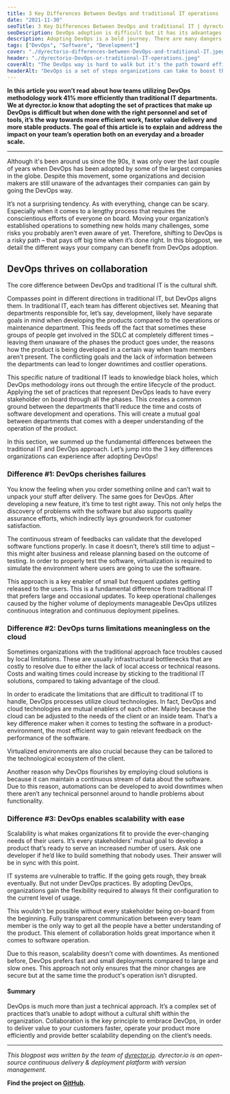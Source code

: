 ```yaml
---
title: 3 Key Differences Between DevOps and traditional IT operations
date: "2021-11-30"
seoTitle: 3 Key Differences Between DevOps and traditional IT | dyrector.io Blog
seoDescription: DevOps adoption is difficult but it has its advantages that make both decision makers and developers never go back to traditional IT operations.
description: Adopting DevOps is a bold journey. There are many dangers and pitfalls on the road ahead but one thing's for sure – it pays off big time. Find out what to expect from DevOps compared to the traditional IT approach in this blogpost.
tags: ["DevOps", "Software", "Development"]
cover: "./dyrectorio-differences-between-DevOps-and-traditional-IT.jpeg"
header: "./dyrectorio-DevOps-or-traditional-IT-operations.jpeg"
coverAlt: "The DevOps way is hard to walk but it's the path toward efficient software development and operation, something traditional IT can hardly maintain."
headerAlt: "DevOps is a set of steps organizations can take to boost the efficiency of the software's operation during development. Learn how it differs from traditional IT."
---
```


**In this article you won’t read about how teams utilizing DevOps methodology work 41% more efficiently than traditional IT departments. We at dyrector.io know that adopting the set of practices that make up DevOps is difficult but when done with the right personnel and set of tools, it’s the way towards more efficient work, faster value delivery and more stable products. The goal of this article is to explain and address the impact on your team’s operation both on an everyday and a broader scale.**

---

Although it's been around us since the 90s, it was only over the last couple of years when DevOps has been adopted by some of the largest companies in the globe. Despite this movement, some organizations and decision makers are still unaware of the advantages their companies can gain by going the DevOps way.

It’s not a surprising tendency. As with everything, change can be scary. Especially when it comes to a lengthy process that requires the conscientious efforts of everyone on board. Moving your organization’s established operations to something new holds many challenges, some risks you probably aren’t even aware of yet. Therefore, shifting to DevOps is a risky path – that pays off big time when it’s done right. In this blogpost, we detail the different ways your company can benefit from DevOps adoption.

## DevOps thrives on collaboration

The core difference between DevOps and traditional IT is the cultural shift.

Compasses point in different directions in traditional IT, but DevOps aligns them. In traditional IT, each team has different objectives set. Meaning that departments responsible for, let’s say, development, likely have separate goals in mind when developing the products compared to the operations or maintenance department. This feeds off the fact that sometimes these groups of people get involved in the SDLC at completely different times – leaving them unaware of the phases the product goes under, the reasons how the product is being developed in a certain way when team members aren’t present. The conflicting goals and the lack of information between the departments can lead to longer downtimes and costlier operations.

This specific nature of traditional IT leads to knowledge black holes, which DevOps methodology irons out through the entire lifecycle of the product. Applying the set of practices that represent DevOps leads to have every stakeholder on board through all the phases. This creates a common ground between the departments that’ll reduce the time and costs of software development and operations. This will create a mutual goal between departments that comes with a deeper understanding of the operation of the product.

In this section, we summed up the fundamental differences between the traditional IT and DevOps approach. Let’s jump into the 3 key differences organizations can experience after adopting DevOps!

### Difference #1: DevOps cherishes failures

You know the feeling when you order something online and can’t wait to unpack your stuff after delivery. The same goes for DevOps. After developing a new feature, it’s time to test right away. This not only helps the discovery of problems with the software but also supports quality assurance efforts, which indirectly lays groundwork for customer satisfaction.

The continuous stream of feedbacks can validate that the developed software functions properly. In case it doesn’t, there’s still time to adjust – this might alter business and release planning based on the outcome of testing. In order to properly test the software, virtualization is required to simulate the environment where users are going to use the software.

This approach is a key enabler of small but frequent updates getting released to the users. This is a fundamental difference from traditional IT that prefers large and occasional updates. To keep operational challenges caused by the higher volume of deployments manageable DevOps utilizes continuous integration and continuous deployment pipelines.

### Difference #2: DevOps turns limitations meaningless on the cloud

Sometimes organizations with the traditional approach face troubles caused by local limitations. These are usually infrastructural bottlenecks that are costly to resolve due to either the lack of local access or technical reasons. Costs and waiting times could increase by sticking to the traditional IT solutions, compared to taking advantage of the cloud.

In order to eradicate the limitations that are difficult to traditional IT to handle, DevOps processes utilize cloud technologies. In fact, DevOps and cloud technologies are mutual enablers of each other. Mainly because the cloud can be adjusted to the needs of the client or an inside team. That’s a key difference maker when it comes to testing the software in a product-environment, the most efficient way to gain relevant feedback on the performance of the software.

Virtualized environments are also crucial because they can be tailored to the technological ecosystem of the client.

Another reason why DevOps flourishes by employing cloud solutions is because it can maintain a continuous stream of data about the software. Due to this reason, automations can be developed to avoid downtimes when there aren’t any technical personnel around to handle problems about functionality.

### Difference #3: DevOps enables scalability with ease

Scalability is what makes organizations fit to provide the ever-changing needs of their users. It’s every stakeholders’ mutual goal to develop a product that’s ready to serve an increased number of users. Ask one developer if he’d like to build something that nobody uses. Their answer will be in sync with this point.

IT systems are vulnerable to traffic. If the going gets rough, they break eventually. But not under DevOps practices. By adopting DevOps, organizations gain the flexibility required to always fit their configuration to the current level of usage.

This wouldn’t be possible without every stakeholder being on-board from the beginning. Fully transparent communication between every team member is the only way to get all the people have a better understanding of the product. This element of collaboration holds great importance when it comes to software operation.

Due to this reason, scalability doesn’t come with downtimes. As mentioned before, DevOps prefers fast and small deployments compared to large and slow ones. This approach not only ensures that the minor changes are secure but at the same time the product's operation isn’t disrupted.

#### **Summary**

DevOps is much more than just a technical approach. It’s a complex set of practices that’s unable to adopt without a cultural shift within the organization. Collaboration is the key principle to embrace DevOps, in order to deliver value to your customers faster, operate your product more efficiently and provide better scalability depending on the client’s needs.

---

_This blogpost was written by the team of [dyrector.io](https://dyrectorio.com). dyrector.io is an open-source continuous delivery & deployment platform with version management._

**Find the project on [GitHub](https://github.com/dyrector-io/dyrectorio/).**
